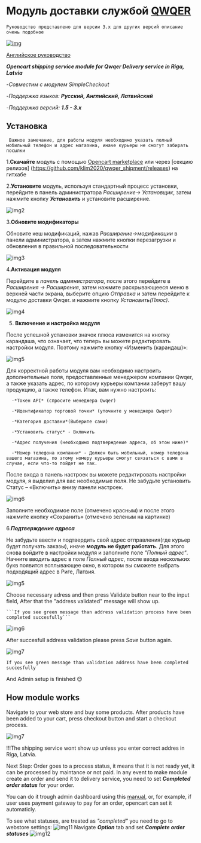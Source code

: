 # Модуль доставки службой [QWQER](QwQer.lv)

```Руководство представлено для версии 3.х для других версий описание очень подобное```

[![img](https://res.cloudinary.com/qwqer-app/image/upload/v1652954787/logos/logo-dark_re5qle.svg)](https://qwqer.lv/lv)

[Английское руководство](./redame.md)

***Opencart shipping service module for Qwqer Delivery service in Riga, Latvia***

   -*Совместим с модулем SimpleCheckout*

   -*Поддержка языков:* ***Русский, Английский, Латвийский***

   -*Поддержка версий:* ***1.5 - 3.x***


## Установка

   ``` Важное замечание, для работы модуля необходимо указать полный мобильный телефон и адрес магазина, иначе курьеры не смогут забирать посылки```

   1.**Скачайте** модуль с помощью [Opencart marketplace](https://www.opencart.com/index.php?route=marketplace/extension&filter_category_id=4) или  через [секцию релизов] (https://github.com/klim2020/qwqer_shipment/releases) на гитхабе

   2.**Установите** модуль, используя стандартный процесс установки, перейдите в панель администратора *Расширение-> Установщик*, затем нажмите кнопку ***Установить*** и установите расширение.

![img2](https://i.imgur.com/T4cCpHU.png)

   3.**Обновите модификаторы**

   Обновите кеш модификаций, нажав *Расширение->модификации* в панели администратора, а затем нажмите кнопки перезагрузки и обновления в правильной последовательности

![img3](https://i.imgur.com/tdcYfiK.png)

   4.**Активация модуля**

   Перейдите в *панель администратора*, после этого перейдите в *Расширения -> Расширения*, затем нажмите раскрывающееся меню в верхней части экрана, выберите опцию *Отправка* и затем перейдите к модулю доставки Qwqer. и нажмите кнопку *Установить(Плюс)*.

   ![img4](https://i.imgur.com/wQzuRg9.png)


   5. **Включение и настройка модуля**

   После успешной установки значок плюса изменится на кнопку карандаша, что означает, что теперь вы можете редактировать настройки модуля. Поэтому нажмите кнопку «Изменить (карандаш)»:

   ![img5](https://i.imgur.com/cEcIkx0.png) 

   Для корректной работы модуля вам необходимо настроить дополнительные поля, предоставленные менеджером компании Qwqer, а также указать адрес, по которому курьеры компании заберут вашу продукцию, а также телефон. Итак, вам нужно настроить:

      -*Токен API* (спросите менеджера Qwqer)

      -*Идентификатор торговой точки* (уточните у менеджера Qwqer)

      -*Категория доставки*(Выберите сами)
      
      -*Установить статус* - Включить

      -*Адрес получения (необходимо подтверждение адреса, об этом ниже)*

      -*Номер телефона компании* - Должен быть мобильный, номер телефона вашего магазина, по этому номеру курьеры смогут связаться с вами в случае, если что-то пойдет не так.

   
   После входа в панель настроек вы можете редактировать настройки модуля, я выделил для вас необходимые поля. Не забудьте установить Статус – «Включить» внизу панели настроек.

   ![img6](https://i.imgur.com/fpAKTcy.png)

   Заполните необходимое поле (отмечено красным) и после этого нажмите кнопку «Сохранить» (отмечено зеленым на картинке)

   6.***Подтверждение адреса***

   Не забудьте ввести и подтвердить свой адрес отправления(где курьер будет получать заказы), иначе **модуль не будет работать**.
   Для этого снова войдите в настройки модуля и заполните поле *"Полный адрес"*. Начните вводить адрес в поле *Полный адрес*, после ввода нескольких букв появится всплывающее окно, в котором вы сможете выбрать подходящий адрес в Риге, Латвия.

   ![img5](https://i.imgur.com/DKORB3d.png)

   Choose necessary adress and then press Validate button near to the input field, After that the "address validated" message will show up.


    ```If you see green message than address validation process have been completed succesfully```
  
  ![img6](https://i.imgur.com/63le9lE.png)

  After succesfull address validation please press *Save* button again.

  ![img7](https://i.imgur.com/vowOtye.png) 

  ```If you see green message than validation address have been completed succesfully```

And Admin setup is finished 😊


## How module works

Navigate to your web store and buy some products. After products have been added to your cart, press checkout button and start a checkout process.

![img7](https://i.imgur.com/GIlxHl2.png)

!!!The shipping service wont show up unless you enter correct  addres  in Riga, Latvia.

Next Step: Order goes to a process status, it means that it is not ready yet, it can be processed by maintance or not paid. In any event to make module create an order and send it to delivery service, you need to set ***Completed order status*** for your order. 

You can do it trough admin dashboard using this [manual](https://www.opencart.com/blog?page=3&blog_id=229), or, for example, if user uses payment gateway to pay for an order, opencart can set it automaticly.

To see what statuses, are treated as *"completed"* you need to go to webstore settings:
![img11](https://i.imgur.com/OyqQ2PY.png)
Navigate ***Option*** tab and set ***Complete order statuses***
![img12](https://i.imgur.com/2yX6Eer.png)




   




